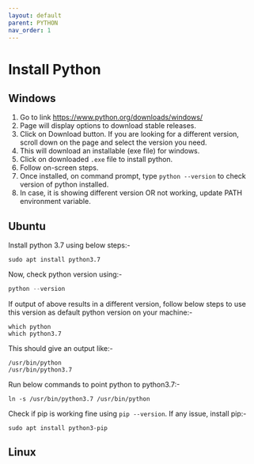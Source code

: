 ```yaml
---
layout: default
parent: PYTHON
nav_order: 1
---
```

# Install Python

## Windows

1. Go to link <https://www.python.org/downloads/windows/>
2. Page will display options to download stable releases.
3. Click on Download button. If you are looking for a different version, scroll down on the page and select the version you need.
4. This will download an installable (exe file) for windows.
5. Click on downloaded ```.exe``` file to install python.
6. Follow on-screen steps.
7. Once installed, on command prompt, type ```python --version``` to check version of python installed.
8. In case, it is showing different version OR not working, update PATH environment variable.

## Ubuntu

Install python 3.7 using below steps:-

```shell
sudo apt install python3.7
```

Now, check python version using:-

```python
python --version
```

If output of above results in a different version, follow below steps to use this version as default python version on your machine:-

```shell
which python
which python3.7
```

This should give an output like:-

```shell
/usr/bin/python
/usr/bin/python3.7
```

Run below commands to point python to python3.7:-

```shell
ln -s /usr/bin/python3.7 /usr/bin/python
```

Check if pip is working fine using ```pip --version```. If any issue, install pip:-

```shell
sudo apt install python3-pip
```

## Linux

